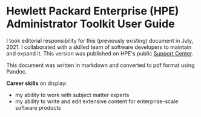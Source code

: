 # Hewlett Packard Enterprise (HPE) Administrator Toolkit User Guide

I took editorial responsibility for this (previously existing) document in July, 2021. I collaborated with a skilled team of software developers to maintain and expand it. This version was published on HPE's public [Support Center](https://support.hpe.com/hpesc/public/docDisplay?docLocale=en_US&docId=a00119704en_us).

This document was written in markdown and converted to pdf format using Pandoc.

**Career skills** on display:

- my ability to work with subject matter experts
- my ability to write and edit extensive content for enterprise-scale software products
